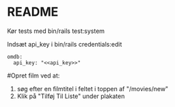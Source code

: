 # README

Kør tests med bin/rails test:system

Indsæt api_key i bin/rails credentials:edit

```
omdb:
  api_key: "<<api_key>>"
```

#Opret film ved at:
 1. søg efter en filmtitel i feltet i toppen af "/movies/new"
 2. Klik på "Tilføj Til Liste" under plakaten